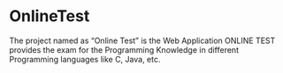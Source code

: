 # OnlineTest
The project named as “Online Test” is the Web Application ONLINE TEST provides the exam for the Programming Knowledge in different Programming languages like C, Java, etc.
